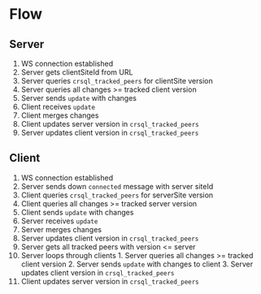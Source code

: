 # Flow

## Server

1. WS connection established
2. Server gets clientSiteId from URL
3. Server queries `crsql_tracked_peers` for clientSite version
4. Server queries all changes >= tracked client version
5. Server sends `update` with changes
  1. Client receives `update`
  2. Client merges changes
  3. Client updates server version in `crsql_tracked_peers`
6. Server updates client version in `crsql_tracked_peers`

## Client

1. WS connection established
2. Server sends down `connected` message with server siteId
2. Client queries `crsql_tracked_peers` for serverSite version
3. Client queries all changes >= tracked server version
4. Client sends `update` with changes
  1. Server receives `update` 
  2. Server merges changes
  3. Server updates client version in `crsql_tracked_peers`
  4. Server gets all tracked peers with version <= server
  5. Server loops through clients
    1. Server queries all changes >= tracked client version
    2. Server sends `update` with changes to client
    3. Server updates client version in `crsql_tracked_peers`
5. Client updates server version in `crsql_tracked_peers`

